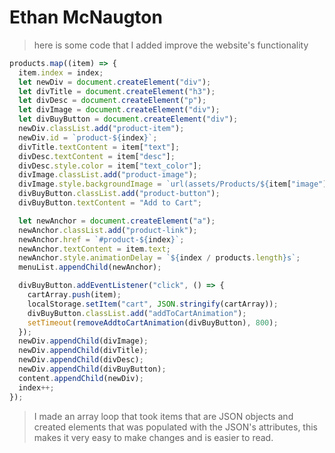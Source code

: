 # Ethan McNaugton

> here is some code that I added improve the website's functionality

```js
products.map((item) => {
  item.index = index;
  let newDiv = document.createElement("div");
  let divTitle = document.createElement("h3");
  let divDesc = document.createElement("p");
  let divImage = document.createElement("div");
  let divBuyButton = document.createElement("div");
  newDiv.classList.add("product-item");
  newDiv.id = `product-${index}`;
  divTitle.textContent = item["text"];
  divDesc.textContent = item["desc"];
  divDesc.style.color = item["text_color"];
  divImage.classList.add("product-image");
  divImage.style.backgroundImage = `url(assets/Products/${item["image"]})`;
  divBuyButton.classList.add("product-button");
  divBuyButton.textContent = "Add to Cart";

  let newAnchor = document.createElement("a");
  newAnchor.classList.add("product-link");
  newAnchor.href = `#product-${index}`;
  newAnchor.textContent = item.text;
  newAnchor.style.animationDelay = `${index / products.length}s`;
  menuList.appendChild(newAnchor);

  divBuyButton.addEventListener("click", () => {
    cartArray.push(item);
    localStorage.setItem("cart", JSON.stringify(cartArray));
    divBuyButton.classList.add("addToCartAnimation");
    setTimeout(removeAddtoCartAnimation(divBuyButton), 800);
  });
  newDiv.appendChild(divImage);
  newDiv.appendChild(divTitle);
  newDiv.appendChild(divDesc);
  newDiv.appendChild(divBuyButton);
  content.appendChild(newDiv);
  index++;
});
```

> I made an array loop that took items that are JSON objects and created elements that was populated with the JSON's attributes, this makes it very easy to make changes and is easier to read.